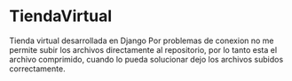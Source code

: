 # TiendaVirtual
Tienda virtual desarrollada en Django
Por problemas de conexion no me permite subir los archivos directamente al repositorio, por lo tanto esta el archivo comprimido, cuando lo pueda solucionar dejo los archivos subidos correctamente.
